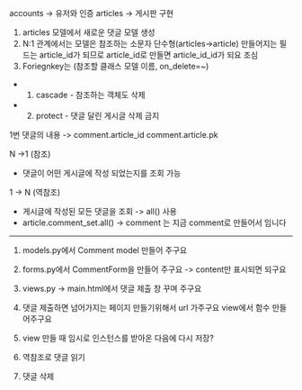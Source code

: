 accounts -> 유저와 인증
articles -> 게시판 구현 
1. articles 모델에서 새로운 댓글 모델 생성 
2. N:1 관계에서는 모델은 참조하는 소문자 단수형(articles->article) 
만들어지는 필드는 article_id가 되므로 article_id로 만들면  article_id_id가 되요 조심 
3. Foriegnkey는 (참조할 클래스 모델 이름, on_delete=~)
- 1. cascade - 참조하는 객체도 삭제
- 2. protect - 댓글 달린 게시글 삭제 금지  

1번 댓글의 내용 -> 
comment.article_id
comment.article.pk

N ->1 (참조)
- 댓글이 어떤 게시글에 작성 되었는지를 조회 가능 

1 -> N (역참조)
- 게시글에 작성된 모든 댓글을 조회 -> all() 사용 
- article.comment_set.all() -> comment 는 지금 comment로 만들어서 임니다 

-----------------------------------------------------------------------

1. models.py에서 Comment model 만들어 주구요 
2. forms.py에서 CommentForm을 만들어 주구요 -> content만 표시되면 되구요
3. views.py -> main.html에서 댓글 제출 창 꾸며 주구요 
4. 댓글 제출하면 넘어가지는 페이지 만들기위해서 url 가주구요 view에서 함수 만들어주구요 
5. view 만들 때 임시로 인스턴스를 받아온 다음에 다시 저장?

6. 역참조로 댓글 읽기
7. 댓글 삭제 